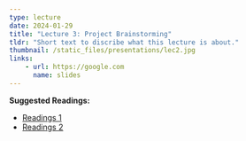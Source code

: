 ```yaml
---
type: lecture
date: 2024-01-29
title: "Lecture 3: Project Brainstorming"
tldr: "Short text to discribe what this lecture is about."
thumbnail: /static_files/presentations/lec2.jpg
links: 
    - url: https://google.com
      name: slides
---
```

**Suggested Readings:**
- [Readings 1](http://example.com)
- [Readings 2](http://example.com)
